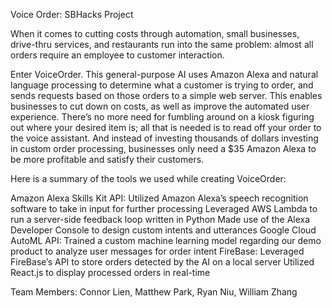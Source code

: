 Voice Order: SBHacks Project

When it comes to cutting costs through automation, small businesses, drive-thru services, and restaurants run into the same problem: almost all orders require an employee to customer interaction.

Enter VoiceOrder. This general-purpose AI uses Amazon Alexa and natural language processing to determine what a customer is trying to order, and sends requests based on those orders to a simple web server. This enables businesses to cut down on costs, as well as improve the automated user experience. There’s no more need for fumbling around on a kiosk figuring out where your desired item is; all that is needed is to read off your order to the voice assistant. And instead of investing thousands of dollars investing in custom order processing, businesses only need a $35 Amazon Alexa to be more profitable and satisfy their customers.

Here is a summary of the tools we used while creating VoiceOrder:

Amazon Alexa Skills Kit API:
Utilized Amazon Alexa’s speech recognition software to take in input for further processing
Leveraged AWS Lambda to run a server-side feedback loop written in Python
Made use of the Alexa Developer Console to design custom intents and utterances
Google Cloud AutoML API:
Trained a custom machine learning model regarding our demo product to analyze user messages for order intent
FireBase:
Leveraged FireBase’s API to store orders detected by the AI on a local server
Utilized React.js to display processed orders in real-time

Team Members: Connor Lien, Matthew Park, Ryan Niu, William Zhang
